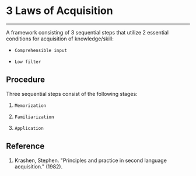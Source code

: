 # 3 Laws of Acquisition
-----------

A framework consisting of 3 sequential steps that utilize 2 essential conditions for acquisition of knowledge/skill:

* `Comprehensible input` 

* `Low filter` 


Procedure
----------
Three sequential steps consist of the following stages:

1. `Memorization` 

2. `Familiarization`

3. `Application`



Reference
----------
1. Krashen, Stephen. "Principles and practice in second language acquisition." (1982).

